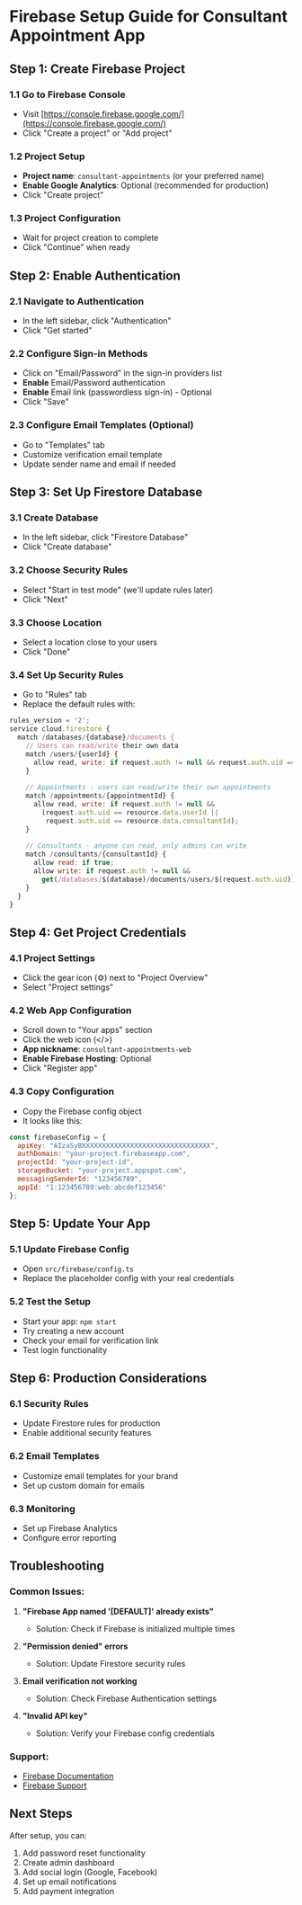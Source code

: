 # Firebase Setup Guide for Consultant Appointment App

## Step 1: Create Firebase Project

### 1.1 Go to Firebase Console
- Visit [https://console.firebase.google.com/](https://console.firebase.google.com/)
- Click "Create a project" or "Add project"

### 1.2 Project Setup
- **Project name**: `consultant-appointments` (or your preferred name)
- **Enable Google Analytics**: Optional (recommended for production)
- Click "Create project"

### 1.3 Project Configuration
- Wait for project creation to complete
- Click "Continue" when ready

## Step 2: Enable Authentication

### 2.1 Navigate to Authentication
- In the left sidebar, click "Authentication"
- Click "Get started"

### 2.2 Configure Sign-in Methods
- Click on "Email/Password" in the sign-in providers list
- **Enable** Email/Password authentication
- **Enable** Email link (passwordless sign-in) - Optional
- Click "Save"

### 2.3 Configure Email Templates (Optional)
- Go to "Templates" tab
- Customize verification email template
- Update sender name and email if needed

## Step 3: Set Up Firestore Database

### 3.1 Create Database
- In the left sidebar, click "Firestore Database"
- Click "Create database"

### 3.2 Choose Security Rules
- Select "Start in test mode" (we'll update rules later)
- Click "Next"

### 3.3 Choose Location
- Select a location close to your users
- Click "Done"

### 3.4 Set Up Security Rules
- Go to "Rules" tab
- Replace the default rules with:

```javascript
rules_version = '2';
service cloud.firestore {
  match /databases/{database}/documents {
    // Users can read/write their own data
    match /users/{userId} {
      allow read, write: if request.auth != null && request.auth.uid == userId;
    }
    
    // Appointments - users can read/write their own appointments
    match /appointments/{appointmentId} {
      allow read, write: if request.auth != null && 
        (request.auth.uid == resource.data.userId || 
         request.auth.uid == resource.data.consultantId);
    }
    
    // Consultants - anyone can read, only admins can write
    match /consultants/{consultantId} {
      allow read: if true;
      allow write: if request.auth != null && 
        get(/databases/$(database)/documents/users/$(request.auth.uid)).data.role == 'admin';
    }
  }
}
```

## Step 4: Get Project Credentials

### 4.1 Project Settings
- Click the gear icon (⚙️) next to "Project Overview"
- Select "Project settings"

### 4.2 Web App Configuration
- Scroll down to "Your apps" section
- Click the web icon (</>)
- **App nickname**: `consultant-appointments-web`
- **Enable Firebase Hosting**: Optional
- Click "Register app"

### 4.3 Copy Configuration
- Copy the Firebase config object
- It looks like this:

```javascript
const firebaseConfig = {
  apiKey: "AIzaSyBXXXXXXXXXXXXXXXXXXXXXXXXXXXXXXXX",
  authDomain: "your-project.firebaseapp.com",
  projectId: "your-project-id",
  storageBucket: "your-project.appspot.com",
  messagingSenderId: "123456789",
  appId: "1:123456789:web:abcdef123456"
};
```

## Step 5: Update Your App

### 5.1 Update Firebase Config
- Open `src/firebase/config.ts`
- Replace the placeholder config with your real credentials

### 5.2 Test the Setup
- Start your app: `npm start`
- Try creating a new account
- Check your email for verification link
- Test login functionality

## Step 6: Production Considerations

### 6.1 Security Rules
- Update Firestore rules for production
- Enable additional security features

### 6.2 Email Templates
- Customize email templates for your brand
- Set up custom domain for emails

### 6.3 Monitoring
- Set up Firebase Analytics
- Configure error reporting

## Troubleshooting

### Common Issues:
1. **"Firebase App named '[DEFAULT]' already exists"**
   - Solution: Check if Firebase is initialized multiple times

2. **"Permission denied" errors**
   - Solution: Update Firestore security rules

3. **Email verification not working**
   - Solution: Check Firebase Authentication settings

4. **"Invalid API key"**
   - Solution: Verify your Firebase config credentials

### Support:
- [Firebase Documentation](https://firebase.google.com/docs)
- [Firebase Support](https://firebase.google.com/support)

## Next Steps

After setup, you can:
1. Add password reset functionality
2. Create admin dashboard
3. Add social login (Google, Facebook)
4. Set up email notifications
5. Add payment integration 
